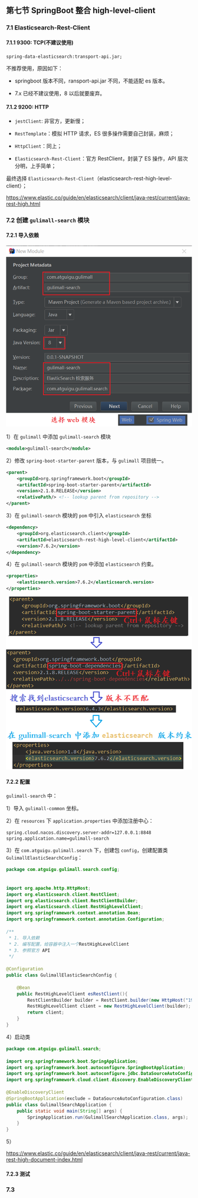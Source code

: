## 第七节 SpringBoot 整合 high-level-client



### 7.1 Elasticsearch-Rest-Client

#### 7.1.1 9300: TCP(不建议使用)

`spring-data-elasticsearch:transport-api.jar;`

不推荐使用，原因如下：

* springboot 版本不同，ransport-api.jar 不同，不能适配 es 版本。

* 7.x 已经不建议使用，8 以后就要废弃。

#### 7.1.2 9200: HTTP

* `jestClient`: 非官方，更新慢；

* `RestTemplate`：模拟 HTTP 请求，ES 很多操作需要自己封装，麻烦；

* `HttpClient`：同上；

* `Elasticsearch-Rest-Client`：官方 RestClient，封装了 ES 操作，API 层次分明，上手简单；

最终选择 `Elasticsearch-Rest-Client`（elasticsearch-rest-high-level-client）； 

https://www.elastic.co/guide/en/elasticsearch/client/java-rest/current/java-rest-high.html

### 7.2 创建 `gulimall-search` 模块

#### 7.2.1 导入依赖

<img src="./img23/15-gulimall-search-module.png" >

1）在 `gulimall` 中添加 `gulimall-search` 模块

```xml
<module>gulimall-search</module>
```

2）修改 `spring-boot-starter-parent` 版本，与 `gulimall` 项目统一。

```xml
<parent>
	<groupId>org.springframework.boot</groupId>
	<artifactId>spring-boot-starter-parent</artifactId>
	<version>2.1.8.RELEASE</version>
	<relativePath/> <!-- lookup parent from repository -->
</parent>
```

3）在 `gulimall-search` 模块的 `pom` 中引入 `elasticsearch` 坐标

```xml
<dependency>
	<groupId>org.elasticsearch.client</groupId>
	<artifactId>elasticsearch-rest-high-level-client</artifactId>
	<version>7.6.2</version>
</dependency>
```

4）在 `gulimall-search` 模块的 `pom` 中添加 `elasticsearch` 约束。

```xml
<properties>
	<elasticsearch.version>7.6.2</elasticsearch.version>
</properties>
```

<img src="./img23/16-elasticsearch-sb-version.png" width=600>


#### 7.2.2 配置

`gulimall-search` 中：

1）导入 `gulimall-common` 坐标。

2）在 `resources` 下 `application.properties` 中添加注册中心：

```properties
spring.cloud.nacos.discovery.server-addr=127.0.0.1:8848
spring.application.name=gulimall-search
```


3）在 `com.atguigu.gulimall.search` 下，创建包 `config`，创建配置类 `GulimallElasticSearchConfig`：

```java
package com.atguigu.gulimall.search.config;


import org.apache.http.HttpHost;
import org.elasticsearch.client.RestClient;
import org.elasticsearch.client.RestClientBuilder;
import org.elasticsearch.client.RestHighLevelClient;
import org.springframework.context.annotation.Bean;
import org.springframework.context.annotation.Configuration;

/**
 * 1. 导入依赖
 * 2. 编写配置，给容器中注入一个RestHighLevelClient
 * 3. 参照官方 API
 */

@Configuration
public class GulimallElasticSearchConfig {

    @Bean
    public RestHighLevelClient esRestClient(){
        RestClientBuilder builder = RestClient.builder(new HttpHost("192.168.56.10", 9200, "http"));
        RestHighLevelClient client = new RestHighLevelClient(builder);
        return client;
    }
}
```

4）启动类

```java
package com.atguigu.gulimall.search;

import org.springframework.boot.SpringApplication;
import org.springframework.boot.autoconfigure.SpringBootApplication;
import org.springframework.boot.autoconfigure.jdbc.DataSourceAutoConfiguration;
import org.springframework.cloud.client.discovery.EnableDiscoveryClient;

@EnableDiscoveryClient
@SpringBootApplication(exclude = DataSourceAutoConfiguration.class)
public class GulimallSearchApplication {
	public static void main(String[] args) {
		SpringApplication.run(GulimallSearchApplication.class, args);
	}
}
```


5）



https://www.elastic.co/guide/en/elasticsearch/client/java-rest/current/java-rest-high-document-index.html

#### 7.2.3 测试

### 7.3 


